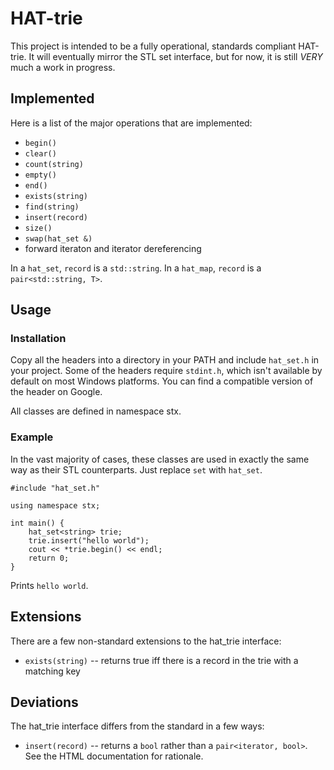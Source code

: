 # HAT-trie
This project is intended to be a fully operational, standards compliant
HAT-trie. It will eventually mirror the STL set interface, but for now,
it is still _VERY_ much a work in progress.

## Implemented
Here is a list of the major operations that are implemented:
 
 * ``begin()``
 * ``clear()``
 * ``count(string)``
 * ``empty()``
 * ``end()``
 * ``exists(string)``
 * ``find(string)``
 * ``insert(record)``
 * ``size()``
 * ``swap(hat_set &)``
 * forward iteraton and iterator dereferencing

In a ``hat_set``, ``record`` is a ``std::string``. In a ``hat_map``, ``record``
is a ``pair<std::string, T>``.

## Usage

### Installation
Copy all the headers into a directory in your PATH and include ``hat_set.h`` in
your project. Some of the headers require ``stdint.h``, which isn't available
by default on most Windows platforms. You can find a compatible version of the
header on Google.

All classes are defined in namespace stx.

### Example
In the vast majority of cases, these classes are used in exactly the
same way as their STL counterparts. Just replace ``set`` with ``hat_set``.

    #include "hat_set.h"

    using namespace stx;

    int main() {
        hat_set<string> trie;
        trie.insert("hello world");
        cout << *trie.begin() << endl;
        return 0;
    }

Prints ``hello world``.

## Extensions
There are a few non-standard extensions to the hat\_trie interface:

* ``exists(string)`` -- returns true iff there is a record in the trie with a
  matching key

## Deviations
The hat\_trie interface differs from the standard in a few ways:

* ``insert(record)`` -- returns a ``bool`` rather than a ``pair<iterator,
  bool>``. See the HTML documentation for rationale.
